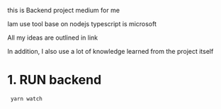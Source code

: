 <p>this is Backend project medium for me</p>
<p>Iam use tool base on nodejs typescript  is microsoft</p>
All my ideas are outlined in <a src ="https://medium.com/@cnguynminh/brainstorming-ideal-create-feature-and-database-project-the-same-medium-4102f861bbad">link</a>
<p>In addition, I also use a lot of knowledge learned from the project itself</p>
<h1>1. RUN backend</h1>
<code> yarn watch</code>